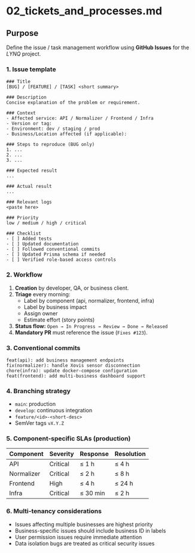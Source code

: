 # 02_tickets_and_processes.md

## Purpose
Define the issue / task management workflow using **GitHub Issues** for the *LYNQ* project.

### 1. Issue template
```
### Title
[BUG] / [FEATURE] / [TASK] <short summary>

### Description
Concise explanation of the problem or requirement.

### Context
- Affected service: API / Normalizer / Frontend / Infra
- Version or tag:
- Environment: dev / staging / prod
- Business/Location affected (if applicable):

### Steps to reproduce (BUG only)
1. ...
2. ...
3. ...

### Expected result
...

### Actual result
...

### Relevant logs
<paste here>

### Priority
low / medium / high / critical

### Checklist
- [ ] Added tests
- [ ] Updated documentation
- [ ] Followed conventional commits
- [ ] Updated Prisma schema if needed
- [ ] Verified role-based access controls
```

### 2. Workflow
1. **Creation** by developer, QA, or business client.
2. **Triage** every morning:  
   * Label by component (api, normalizer, frontend, infra)
   * Label by business impact
   * Assign owner  
   * Estimate effort (story points)
3. **Status flow:** `Open → In Progress → Review → Done → Released`
4. **Mandatory PR** must reference the issue (`Fixes #123`).

### 3. Conventional commits
```
feat(api): add business management endpoints
fix(normalizer): handle Xovis sensor disconnection
chore(infra): update docker-compose configuration
feat(frontend): add multi-business dashboard support
```

### 4. Branching strategy
* `main`: production
* `develop`: continuous integration
* `feature/<id>-<short-desc>`
* SemVer tags `vX.Y.Z`

### 5. Component-specific SLAs (production)
| Component | Severity | Response | Resolution |
|-----------|----------|----------|------------|
| API       | Critical | ≤ 1 h    | ≤ 4 h      |
| Normalizer| Critical | ≤ 2 h    | ≤ 8 h      |
| Frontend  | High     | ≤ 4 h    | ≤ 24 h     |
| Infra     | Critical | ≤ 30 min | ≤ 2 h      |

### 6. Multi-tenancy considerations
* Issues affecting multiple businesses are highest priority
* Business-specific issues should include business ID in labels
* User permission issues require immediate attention
* Data isolation bugs are treated as critical security issues
